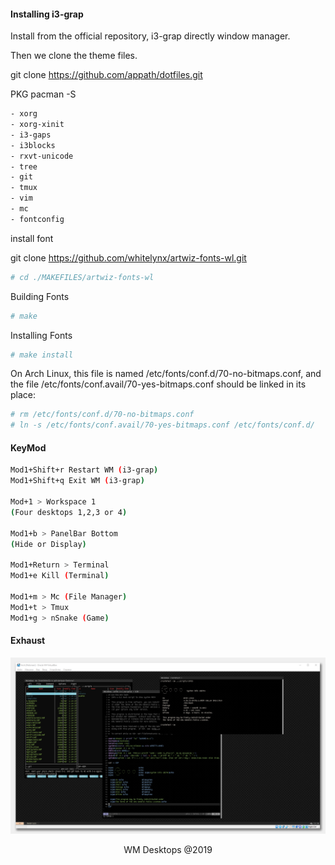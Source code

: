 #### Installing i3-grap

Install from the official repository, i3-grap directly window manager.

Then we clone the theme files.

git clone https://github.com/appath/dotfiles.git

PKG pacman -S
```bash
- xorg 
- xorg-xinit 
- i3-gaps 
- i3blocks 
- rxvt-unicode 
- tree 
- git 
- tmux 
- vim 
- mc 
- fontconfig
```

install font

git clone https://github.com/whitelynx/artwiz-fonts-wl.git

```bash
# cd ./MAKEFILES/artwiz-fonts-wl
```

Building Fonts
```bash
# make
```
Installing Fonts
```bash
# make install
```
On Arch Linux, this file is named /etc/fonts/conf.d/70-no-bitmaps.conf, and the file /etc/fonts/conf.avail/70-yes-bitmaps.conf should be linked in its place:
```bash
# rm /etc/fonts/conf.d/70-no-bitmaps.conf
# ln -s /etc/fonts/conf.avail/70-yes-bitmaps.conf /etc/fonts/conf.d/
```

#### KeyMod
```bash
Mod1+Shift+r Restart WM (i3-grap)
Mod1+Shift+q Exit WM (i3-grap)

Mod+1 > Workspace 1
(Four desktops 1,2,3 or 4)

Mod1+b > PanelBar Bottom
(Hide or Display)

Mod1+Return > Terminal
Mod1+e Kill (Terminal)

Mod1+m > Mc (File Manager)
Mod1+t > Tmux
Mod1+g > nSnake (Game)
```
#### Exhaust
![i3](VirtualBox_i3-graps.jpg)
<p align="center">
  WM Desktops @2019
</p>

